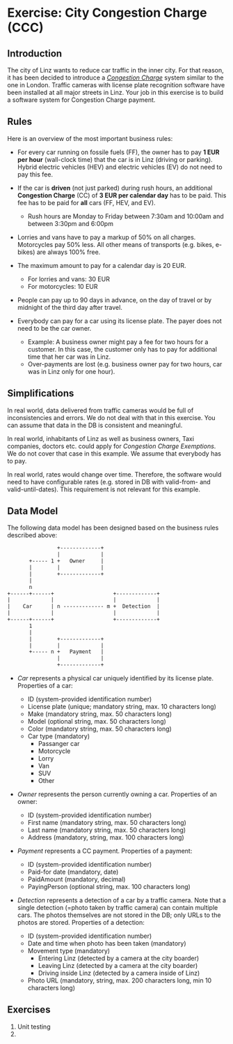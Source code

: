# Exercise: City Congestion Charge (CCC)

## Introduction

The city of Linz wants to reduce car traffic in the inner city. For that reason, it has been decided to introduce a [*Congestion Charge*](https://de.wikipedia.org/wiki/Innenstadtmaut) system similar to the one in London. Traffic cameras with license plate recognition software have been installed at all major streets in Linz. Your job in this exercise is to build a software system for Congestion Charge payment.

## Rules

Here is an overview of the most important business rules:

* For every car running on fossile fuels (FF), the owner has to pay **1 EUR per hour** (wall-clock time) that the car is in Linz (driving or parking). Hybrid electric vehicles (HEV) and electric vehicles (EV) do not need to pay this fee.

* If the car is **driven** (not just parked) during rush hours, an additional **Congestion Charge** (CC) of **3 EUR per calendar day** has to be paid. This fee has to be paid for **all** cars (FF, HEV, and EV).
  * Rush hours are Monday to Friday between 7:30am and 10:00am and between 3:30pm and 6:00pm

* Lorries and vans have to pay a markup of 50% on all charges. Motorcycles pay 50% less. All other means of transports (e.g. bikes, e-bikes) are always 100% free.

* The maximum amount to pay for a calendar day is 20 EUR.
  * For lorries and vans: 30 EUR
  * For motorcycles: 10 EUR

* People can pay up to 90 days in advance, on the day of travel or by midnight of the third day after travel.

* Everybody can pay for a car using its license plate. The payer does not need to be the car owner.
  * Example: A business owner might pay a fee for two hours for a customer. In this case, the customer only has to pay for additional time that her car was in Linz.
  * Over-payments are lost (e.g. business owner pay for two hours, car was in Linz only for one hour).

## Simplifications

In real world, data delivered from traffic cameras would be full of inconsistencies and errors. We do not deal with that in this exercise. You can assume that data in the DB is consistent and meaningful.

In real world, inhabitants of Linz as well as business owners, Taxi companies, doctors etc. could apply for *Congestion Charge Exemptions*. We do not cover that case in this example. We assume that everybody has to pay.

In real world, rates would change over time. Therefore, the software would need to have configurable rates (e.g. stored in DB with valid-from- and valid-until-dates). This requirement is not relevant for this example.

## Data Model

The following data model has been designed based on the business rules described above:

```txt
                +-------------+ 
                |             | 
       +----- 1 +   Owner     | 
       |        |             | 
       |        +-------------+   
       |                                 
       n       
+------+------+                   +-------------+
|             |                   |             |
|    Car      | n ------------- m +  Detection  |
|             |                   |             |
+------+------+                   +-------------+
       1             
       |             
       |        +-------------+
       |        |             |         
       +----- n +   Payment   |
                |             |
                +-------------+

```

* *Car* represents a physical car uniquely identified by its license plate. Properties of a car:
  * ID (system-provided identification number)
  * License plate (unique; mandatory string, max. 10 characters long)
  * Make (mandatory string, max. 50 characters long)
  * Model (optional string, max. 50 characters long)
  * Color (mandatory string, max. 50 characters long)
  * Car type (mandatory)
    * Passanger car
    * Motorcycle
    * Lorry
    * Van
    * SUV
    * Other

* *Owner* represents the person currently owning a car. Properties of an owner:
  * ID (system-provided identification number)
  * First name (mandatory string, max. 50 characters long)
  * Last name (mandatory string, max. 50 characters long)
  * Address (mandatory, string, max. 100 characters long)

* *Payment* represents a CC payment. Properties of a payment:
  * ID (system-provided identification number)
  * Paid-for date (mandatory, date)
  * PaidAmount (mandatory, decimal)
  * PayingPerson (optional string, max. 100 characters long)

* *Detection* represents a detection of a car by a traffic camera. Note that a single detection (=photo taken by traffic camera) can contain multiple cars. The photos themselves are not stored in the DB; only URLs to the photos are stored. Properties of a detection:
  * ID (system-provided identification number)
  * Date and time when photo has been taken (mandatory)
  * Movement type (mandatory)
    * Entering Linz (detected by a camera at the city boarder)
    * Leaving Linz (detected by a camera at the city boarder)
    * Driving inside Linz (detected by a camera inside of Linz)
  * Photo URL (mandatory, string, max. 200 characters long, min 10 characters long)

## Exercises

1. Unit testing
2. 
